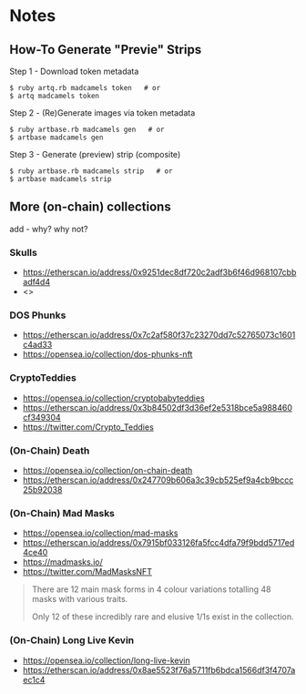 # Notes


## How-To Generate "Previe" Strips

Step 1 - Download token metadata

    $ ruby artq.rb madcamels token   # or
    $ artq madcamels token


Step 2 - (Re)Generate images via token metadata

    $ ruby artbase.rb madcamels gen   # or
    $ artbase madcamels gen


Step 3 - Generate (preview) strip (composite)

    $ ruby artbase.rb madcamels strip   # or
    $ artbase madcamels strip





## More (on-chain) collections

add - why? why not?


### Skulls

- <https://etherscan.io/address/0x9251dec8df720c2adf3b6f46d968107cbbadf4d4>
- <>


### DOS Phunks

- <https://etherscan.io/address/0x7c2af580f37c23270dd7c52765073c1601c4ad33>
- <https://opensea.io/collection/dos-phunks-nft>


### CryptoTeddies

- <https://opensea.io/collection/cryptobabyteddies>
- <https://etherscan.io/address/0x3b84502df3d36ef2e5318bce5a988460cf349304>
- <https://twitter.com/Crypto_Teddies>


### (On-Chain) Death

- <https://opensea.io/collection/on-chain-death>
- <https://etherscan.io/address/0x247709b606a3c39cb525ef9a4cb9bccc25b92038>



### (On-Chain) Mad Masks

- <https://opensea.io/collection/mad-masks>
- <https://etherscan.io/address/0x7915bf033126fa5fcc4dfa79f9bdd5717ed4ce40>
- <https://madmasks.io/>
- <https://twitter.com/MadMasksNFT>

> There are 12 main mask forms in 4 colour variations totalling 48 masks with various traits.
>
> Only 12 of these incredibly rare and elusive 1/1s exist in the collection.


### (On-Chain) Long Live Kevin


- <https://opensea.io/collection/long-live-kevin>
- <https://etherscan.io/address/0x8ae5523f76a5711fb6bdca1566df3f4707aec1c4>

